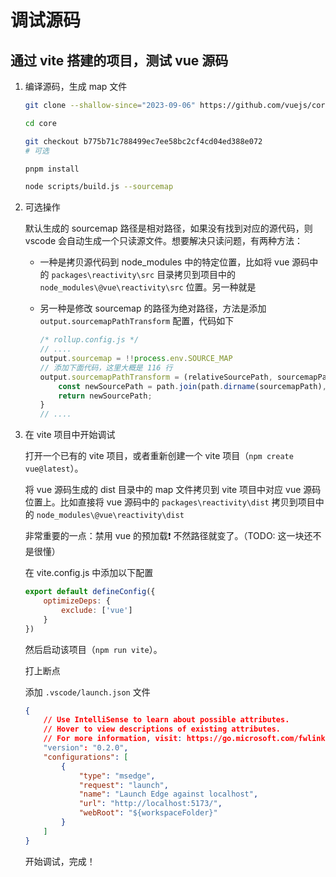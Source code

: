 # 调试源码

## 通过 vite 搭建的项目，测试 vue 源码

1. 编译源码，生成 map 文件

    ```sh
    git clone --shallow-since="2023-09-06" https://github.com/vuejs/core.git

    cd core

    git checkout b775b71c788499ec7ee58bc2cf4cd04ed388e072
    # 可选

    pnpm install

    node scripts/build.js --sourcemap
    ```

2. 可选操作

    默认生成的 sourcemap 路径是相对路径，如果没有找到对应的源代码，则 vscode 会自动生成一个只读源文件。想要解决只读问题，有两种方法：

    - 一种是拷贝源代码到 node_modules 中的特定位置，比如将 vue 源码中的 `packages\reactivity\src` 目录拷贝到项目中的 `node_modules\@vue\reactivity\src` 位置。另一种就是
    - 另一种是修改 sourcemap 的路径为绝对路径，方法是添加 `output.sourcemapPathTransform` 配置，代码如下

        ```js
        /* rollup.config.js */
        // ....
        output.sourcemap = !!process.env.SOURCE_MAP
        // 添加下面代码，这里大概是 116 行
        output.sourcemapPathTransform = (relativeSourcePath, sourcemapPath) => {
            const newSourcePath = path.join(path.dirname(sourcemapPath), relativeSourcePath);
            return newSourcePath;
        }
        // ....
        ```

3. 在 vite 项目中开始调试

    打开一个已有的 vite 项目，或者重新创建一个 vite 项目（`npm create vue@latest`）。

    将 vue 源码生成的 dist 目录中的 map 文件拷贝到 vite 项目中对应 vue 源码位置上。比如直接将 vue 源码中的 `packages\reactivity\dist` 拷贝到项目中的 `node_modules\@vue\reactivity\dist`

    非常重要的一点：禁用 vue 的预加载❗ 不然路径就变了。（TODO: 这一块还不是很懂）

    在 vite.config.js 中添加以下配置

    ```js
    export default defineConfig({
        optimizeDeps: {
            exclude: ['vue']
        }
    })
    ```

    然后启动该项目（`npm run vite`）。

    打上断点

    添加 `.vscode/launch.json` 文件

    ```json
    {
        // Use IntelliSense to learn about possible attributes.
        // Hover to view descriptions of existing attributes.
        // For more information, visit: https://go.microsoft.com/fwlink/?linkid=830387
        "version": "0.2.0",
        "configurations": [
            {
                "type": "msedge",
                "request": "launch",
                "name": "Launch Edge against localhost",
                "url": "http://localhost:5173/",
                "webRoot": "${workspaceFolder}"
            }
        ]
    }
    ```

    开始调试，完成！
